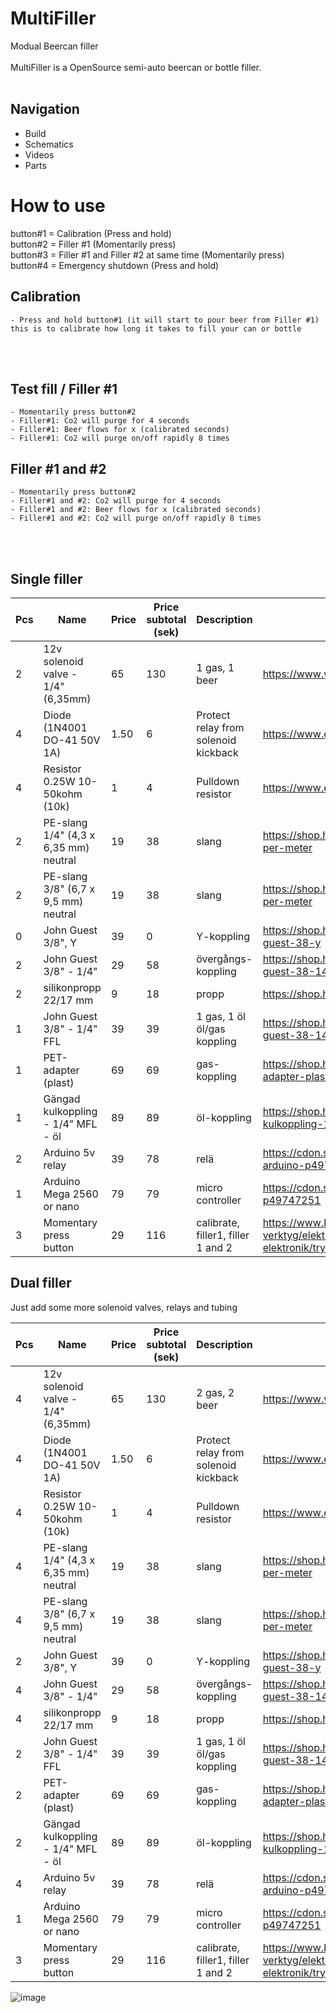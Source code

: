# MultiFiller
Modual Beercan filler </br></br>
MultiFiller is a OpenSource semi-auto beercan or bottle filler.</br></br>

## Navigation

* Build
* Schematics
* Videos 
* Parts


# How to use
button#1 = Calibration (Press and hold)</br>
button#2 = Filler #1 (Momentarily press)</br>
button#3 = Filler #1 and Filler #2 at same time (Momentarily press)</br>
button#4 = Emergency shutdown (Press and hold)</br>

## Calibration
    - Press and hold button#1 (it will start to pour beer from Filler #1)
    this is to calibrate how long it takes to fill your can or bottle

</br>
</br>

## Test fill / Filler #1 
    - Momentarily press button#2
    - Filler#1: Co2 will purge for 4 seconds
    - Filler#1: Beer flows for x (calibrated seconds)
    - Filler#1: Co2 will purge on/off rapidly 8 times

## Filler #1 and #2
    - Momentarily press button#2
    - Filler#1 and #2: Co2 will purge for 4 seconds
    - Filler#1 and #2: Beer flows for x (calibrated seconds)
    - Filler#1 and #2: Co2 will purge on/off rapidly 8 times

</br>
</br>

## Single filler

|Pcs | Name | Price | Price subtotal (sek) | Description	| link |
| -- | --------- | ---------- | ------------- | ----------- | ---- |
|2|12v solenoid valve - 1/4" (6,35mm)     |	65  |130    |1 gas, 1 beer  |	https://www.wish.com/product/5de4e26dd52cb3c890403e0f|
|4|Diode (1N4001 DO-41 50V 1A)        |	1.50  | 6    |Protect relay from solenoid kickback  |	https://www.electrokit.com/produkt/1n4001-do-41-50v-1a/|
|4|Resistor 0.25W 10-50kohm (10k)        |	1  | 4    |Pulldown resistor  |	https://www.electrokit.com/produkt/motstand-kolfilm-0-25w-10kohm-10k/|
|2|PE-slang 1/4" (4,3 x 6,35 mm) neutral|	19	|38		|slang	        |https://shop.humle.se/utrustning/slang/polyeten-pe/pe-slang-neutral-14-yd-per-meter|
|2|PE-slang 3/8" (6,7 x 9,5 mm) neutral |	19  |38		|slang	        |https://shop.humle.se/utrustning/slang/polyeten-pe/pe-slang-neutral-38-yd-per-meter|
|0|John Guest 3/8", Y                   |	39	|0		|Y-koppling	    |https://shop.humle.se/utrustning/kopplingar/push-in-kopplingar-jg/jg-38/john-guest-38-y|
|2|John Guest 3/8" - 1/4"               |	29	|58		|övergångs-koppling	|https://shop.humle.se/utrustning/kopplingar/push-in-kopplingar-jg/jg-38/john-guest-38-14-rak|
|2|silikonpropp 22/17 mm                |	9	|18		|propp	        |https://shop.humle.se/utrustning/jasning/tillbehor/proppar/silikonpropp-2217-mm|
|1|John Guest 3/8" - 1/4" FFL           |	39	|39	    |1 gas, 1 öl	öl/gas koppling	|https://shop.humle.se/utrustning/kopplingar/push-in-kopplingar-jg/jg-38/john-guest-38-14-ffl|
|1|PET-adapter (plast)                  |	69	|69		|gas-koppling	|https://shop.humle.se/utrustning/fattappning/servering/tillbehor-ovrigt/pet-adapter-plast|
|1|Gängad kulkoppling - 1/4" MFL - öl   |	89	|89		|öl-koppling	|https://shop.humle.se/utrustning/kopplingar/fatkopplingar/kulkopplingar/ol/gangad-kulkoppling-14-mfl-ol|
|2|Arduino 5v relay                      |	39	|78		|relä	|https://cdon.se/bygg-verktyg/rela-5-volt-2-kanals-optikt-isolerad-passar-arduino-p49744000|
|1|Arduino Mega 2560 or nano           |	79	|79		|micro controller	|https://cdon.se/bygg-verktyg/uno-kort-budget-version-av-arduino-uno-r3-p49747251|
|3|Momentary press button                         |	29	|116	|calibrate, filler1, filler 1 and 2	|https://www.kjell.com/se/produkter/el-verktyg/elektronik/elektromekanik/strombrytare-for-elektronik/tryckstrombrytare/strombrytare-1-pol-frantill-bla-p36023|

## Dual filler
Just add some more solenoid valves, relays and tubing

|Pcs | Name | Price | Price subtotal (sek) | Description	| link |
| -- | --------- | ---------- | ------------- | ----------- | ---- |
|4|12v solenoid valve - 1/4" (6,35mm)     |	65  |130    |2 gas, 2 beer  |	https://www.wish.com/product/5de4e26dd52cb3c890403e0f|
|4|Diode (1N4001 DO-41 50V 1A)        |	1.50  | 6    |Protect relay from solenoid kickback  |	https://www.electrokit.com/produkt/1n4001-do-41-50v-1a/|
|4|Resistor 0.25W 10-50kohm (10k)        |	1  | 4    |Pulldown resistor  |	https://www.electrokit.com/produkt/motstand-kolfilm-0-25w-10kohm-10k/|
|4|PE-slang 1/4" (4,3 x 6,35 mm) neutral|	19	|38		|slang	        |https://shop.humle.se/utrustning/slang/polyeten-pe/pe-slang-neutral-14-yd-per-meter|
|4|PE-slang 3/8" (6,7 x 9,5 mm) neutral |	19  |38		|slang	        |https://shop.humle.se/utrustning/slang/polyeten-pe/pe-slang-neutral-38-yd-per-meter|
|2|John Guest 3/8", Y                   |	39	|0		|Y-koppling	    |https://shop.humle.se/utrustning/kopplingar/push-in-kopplingar-jg/jg-38/john-guest-38-y|
|4|John Guest 3/8" - 1/4"               |	29	|58		|övergångs-koppling	|https://shop.humle.se/utrustning/kopplingar/push-in-kopplingar-jg/jg-38/john-guest-38-14-rak|
|4|silikonpropp 22/17 mm                |	9	|18		|propp	        |https://shop.humle.se/utrustning/jasning/tillbehor/proppar/silikonpropp-2217-mm|
|2|John Guest 3/8" - 1/4" FFL           |	39	|39	    |1 gas, 1 öl	öl/gas koppling	|https://shop.humle.se/utrustning/kopplingar/push-in-kopplingar-jg/jg-38/john-guest-38-14-ffl|
|2|PET-adapter (plast)                  |	69	|69		|gas-koppling	|https://shop.humle.se/utrustning/fattappning/servering/tillbehor-ovrigt/pet-adapter-plast|
|2|Gängad kulkoppling - 1/4" MFL - öl   |	89	|89		|öl-koppling	|https://shop.humle.se/utrustning/kopplingar/fatkopplingar/kulkopplingar/ol/gangad-kulkoppling-14-mfl-ol|
|4|Arduino 5v relay                      |	39	|78		|relä	|https://cdon.se/bygg-verktyg/rela-5-volt-2-kanals-optikt-isolerad-passar-arduino-p49744000|
|1|Arduino Mega 2560 or nano           |	79	|79		|micro controller	|https://cdon.se/bygg-verktyg/uno-kort-budget-version-av-arduino-uno-r3-p49747251|
|3|Momentary press button                         |	29	|116	|calibrate, filler1, filler 1 and 2	|https://www.kjell.com/se/produkter/el-verktyg/elektronik/elektromekanik/strombrytare-for-elektronik/tryckstrombrytare/strombrytare-1-pol-frantill-bla-p36023|



![image](https://user-images.githubusercontent.com/26909079/136558059-81aed116-e799-4ba0-a810-7905bc2db499.png)
